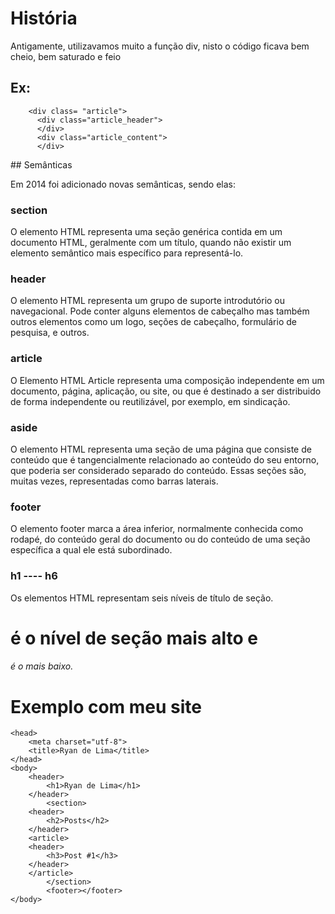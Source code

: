 # História

  Antigamente, utilizavamos muito a função div, nisto o código ficava bem cheio, bem saturado e feio
  ## Ex: <div class="section">
        <div class= "article">
          <div class="article_header">
          </div>
          <div class="article_content">
          </div>
  </div>
  </div>
  ## Semânticas

  Em 2014 foi adicionado novas semânticas, sendo elas:
  ### section
  O elemento HTML representa uma seção genérica contida em um documento HTML, geralmente com um título, quando não existir um elemento semântico mais específico para representá-lo.
  ### header
  O elemento HTML representa um grupo de suporte introdutório ou navegacional. Pode conter alguns elementos de cabeçalho mas também outros elementos como um logo, seções de cabeçalho, formulário de pesquisa, e outros.
  ### article
  O Elemento HTML Article representa uma composição independente em um documento, página, aplicação, ou site, ou que é destinado a ser distribuido de forma independente ou reutilizável, por exemplo, em sindicação.
  ### aside
  O elemento HTML representa uma seção de uma página que consiste de conteúdo que é tangencialmente relacionado ao conteúdo do seu entorno, que poderia ser considerado separado do conteúdo. Essas seções são, muitas vezes, representadas como barras laterais.
  ### footer
  O elemento footer marca a área inferior, normalmente conhecida como rodapé, do conteúdo geral do documento ou do conteúdo de uma seção específica a qual ele está subordinado.
  ### h1 ---- h6
  Os elementos HTML representam seis níveis de título de seção. <h1> é o nível de seção mais alto e <h6> é o mais baixo.
# Exemplo com meu site
  <!DOCTYPE html>

<html>

	<head>
		<meta charset="utf-8">
		<title>Ryan de Lima</title>
	</head>
	<body>
		<header>
			<h1>Ryan de Lima</h1>
		</header>
			<section>
		<header>
			<h2>Posts</h2>
		</header>
		<article>
		<header>
			<h3>Post #1</h3>
		</header>	
		</article>
			</section>
			<footer></footer>
	</body>
	
</html>
